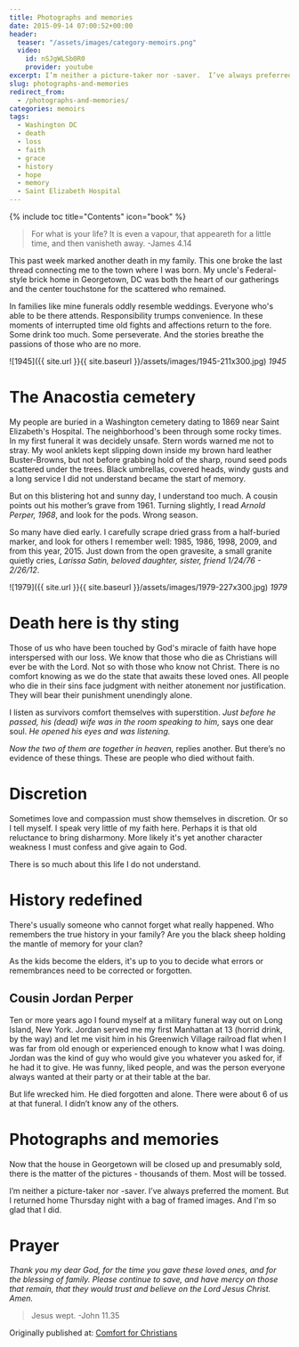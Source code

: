 ```yaml
---
title: Photographs and memories
date: 2015-09-14 07:00:52+00:00
header:
  teaser: "/assets/images/category-memoirs.png"
  video:
    id: nSJgWLSb0R0
    provider: youtube
excerpt: I’m neither a picture-taker nor -saver.  I’ve always preferred the moment.  But I returned home Thursday night with a bag of framed images.  And I'm so glad that I did.  [...]
slug: photographs-and-memories
redirect_from:
  - /photographs-and-memories/
categories: memoirs
tags:
  - Washington DC
  - death
  - loss
  - faith
  - grace
  - history
  - hope
  - memory
  - Saint Elizabeth Hospital
---
```

{% include toc title="Contents" icon="book" %}
> For what is your life? It is even a vapour, that appeareth for a little time, and then vanisheth away. -James 4.14

This past week marked another death in my family.  This one broke the last thread connecting me to the town where I was born.  My uncle's Federal-style brick home in Georgetown, DC was both the heart of our gatherings and the center touchstone for the scattered who remained.

In families like mine funerals oddly resemble weddings. Everyone who's able to be there attends. Responsibility trumps convenience.  In these moments of interrupted time old fights and affections return to the fore.  Some drink too much.  Some perseverate.  And the stories breathe the passions of those who are no more.

![1945]({{ site.url }}{{ site.baseurl }}/assets/images/1945-211x300.jpg)
*1945*

# The Anacostia cemetery
My people are buried in a Washington cemetery dating to 1869 near Saint Elizabeth's Hospital. The neighborhood's been through some rocky times.  In my first funeral it was decidely unsafe.  Stern words warned me not to stray.  My wool anklets kept slipping down inside my brown hard leather Buster-Browns, but not before grabbing hold of the sharp, round seed pods scattered under the trees. Black umbrellas, covered heads, windy gusts and a long service I did not understand became the start of memory.

But on this blistering hot and sunny day, I understand too much.  A cousin points out his mother’s grave from 1961.  Turning slightly, I read _Arnold Perper, 1968_, and look for the pods.  Wrong season.

So many have died early. I carefully scrape dried grass from a half-buried marker, and look for others I remember well: 1985, 1986, 1998, 2009, and from this year, 2015.  Just down from the open gravesite, a small granite quietly cries, _Larissa Satin, beloved daughter, sister, friend 1/24/76 - 2/26/12_.

![1979]({{ site.url }}{{ site.baseurl }}/assets/images/1979-227x300.jpg)
*1979*

# Death here is thy sting

Those of us who have been touched by God's miracle of faith have hope interspersed with our loss.  We know that those who die as Christians will ever be with the Lord.  Not so with those who know not Christ.  There is no comfort knowing as we do the state that awaits these loved ones.  All people who die in their sins face judgment with neither atonement nor justification.  They will bear their punishment unendingly alone.

I listen as survivors comfort themselves with superstition. _Just before he passed, his (dead) wife was in the room speaking to him,_ says one dear soul.  _He opened his eyes and was listening._

_Now the two of them are together in heaven,_ replies another.  But there’s no evidence of these things. These are people who died without faith.

# Discretion

Sometimes love and compassion must show themselves in discretion.  Or so I tell myself.  I speak very little of my faith here.  Perhaps it is that old reluctance to bring disharmony.  More likely it's yet another character weakness I must confess and give again to God.

There is so much about this life I do not understand.

# History redefined

There's usually someone who cannot forget what really happened.  Who remembers the true history in your family?  Are you the black sheep holding the mantle of memory for your clan?

As the kids become the elders, it's up to you to decide what errors or remembrances need to be corrected or forgotten.

## Cousin Jordan Perper

Ten or more years ago I found myself at a military funeral way out on Long Island, New York.  Jordan served me my first Manhattan at 13 (horrid drink, by the way) and let me visit him in his Greenwich Village railroad flat when I was far from old enough or experienced enough to know what I was doing.  Jordan was the kind of guy who would give you whatever you asked for, if he had it to give.  He was funny, liked people, and was the person everyone always wanted at their party or at their table at the bar.

But life wrecked him.  He died forgotten and alone.  There were about 6 of us at that funeral.  I didn’t know any of the others.

# Photographs and memories

Now that the house in Georgetown will be closed up and presumably sold, there is the matter of the pictures - thousands of them.  Most will be tossed.

I’m neither a picture-taker nor -saver.  I’ve always preferred the moment.  But I returned home Thursday night with a bag of framed images.  And I'm so glad that I did.

# Prayer

_Thank you my dear God, for the time you gave these loved ones, and for the blessing of family.  Please continue to save, and have mercy on those that remain, that they would trust and believe on the Lord Jesus Christ.  Amen._

> Jesus wept.  -John 11.35

<div>Originally published at: <a href='http://www.alecsatin.com/'>Comfort for Christians</a></div>
